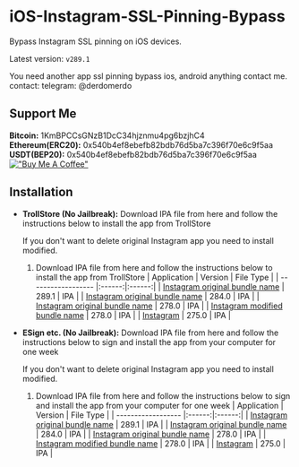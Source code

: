 # iOS-Instagram-SSL-Pinning-Bypass
 Bypass Instagram SSL pinning on iOS devices.

Latest version: `v289.1`

You need another app ssl pinning bypass ios, android anything contact me.  
contact: telegram: @derdomerdo


## Support Me
**Bitcoin:** 1KmBPCCsGNzB1DcC34hjznmu4pg6bzjhC4  
**Ethereum(ERC20):** 0x540b4ef8ebefb82bdb76d5ba7c396f70e6c9f5aa  
**USDT(BEP20):** 0x540b4ef8ebefb82bdb76d5ba7c396f70e6c9f5aa  
[!["Buy Me A Coffee"](https://www.buymeacoffee.com/assets/img/custom_images/orange_img.png)](https://www.buymeacoffee.com/merdw)



## Installation

* **TrollStore (No Jailbreak):** 
   Download IPA file from here and follow the instructions below to install the app from TrollStore
   
   If you don't want to delete original Instagram app you need to install modified.
    1.  Download IPA file from here and follow the instructions below to install the app from TrollStore
        | Application | Version | File Type |
        | ------------------ |:------:|:------:|
        | [Instagram original bundle name](https://github.com/merdw/iOS-Instagram-SSL-Pinning-Bypass/releases/download/v289.1/Instagram_SSL_Bypassed_v289.1_merdw_original.ipa) |  289.1  | IPA |
        | [Instagram original bundle name](https://github.com/merdw/iOS-Instagram-SSL-Pinning-Bypass/releases/download/v284/Instagram_SSL_Bypassed_v284_merdw_original.ipa) |  284.0  | IPA |
        | [Instagram original bundle name](https://github.com/merdw/iOS-Instagram-SSL-Pinning-Bypass/releases/download/v278/Instagram_SSL_Bypassed_v278_merdw_original.ipa) |  278.0  | IPA |
        | [Instagram modified bundle name](https://github.com/merdw/iOS-Instagram-SSL-Pinning-Bypass/releases/download/v278/Instagram_SSL_Bypassed_v278_merdw_modified.ipa) |  278.0  | IPA |
        | [Instagram](https://github.com/merdw/iOS-Instagram-SSL-Pinning-Bypass/releases/download/v275/Instagram_SSL_Bypassed_v275_merd.ipa) |  275.0  | IPA |
        


* **ESign etc. (No Jailbreak):** 
    Download IPA file from here and follow the instructions below to sign and install the app from your computer for one week
    
    If you don't want to delete original Instagram app you need to install modified.
    1.  Download IPA file from here and follow the instructions below to sign and install the app from your computer for one week
        | Application | Version | File Type |
        | ------------------ |:------:|:------:|
        | [Instagram original bundle name](https://github.com/merdw/iOS-Instagram-SSL-Pinning-Bypass/releases/download/v289.1/Instagram_SSL_Bypassed_v289.1_merdw_original.ipa) |  289.1  | IPA |
        | [Instagram original bundle name](https://github.com/merdw/iOS-Instagram-SSL-Pinning-Bypass/releases/download/v284/Instagram_SSL_Bypassed_v284_merdw_original.ipa) |  284.0  | IPA |
        | [Instagram original bundle name](https://github.com/merdw/iOS-Instagram-SSL-Pinning-Bypass/releases/download/v278/Instagram_SSL_Bypassed_v278_merdw_original.ipa) |  278.0  | IPA |
        | [Instagram modified bundle name](https://github.com/merdw/iOS-Instagram-SSL-Pinning-Bypass/releases/download/v278/Instagram_SSL_Bypassed_v278_merdw_modified.ipa) |  278.0  | IPA |
        | [Instagram](https://github.com/merdw/iOS-Instagram-SSL-Pinning-Bypass/releases/download/v275/Instagram_SSL_Bypassed_v275_merd.ipa) |  275.0  | IPA |
       
